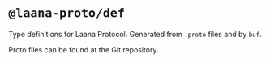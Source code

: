 # `@laana-proto/def`

Type definitions for Laana Protocol. Generated from `.proto` files and by `buf`.

Proto files can be found at the Git repository.